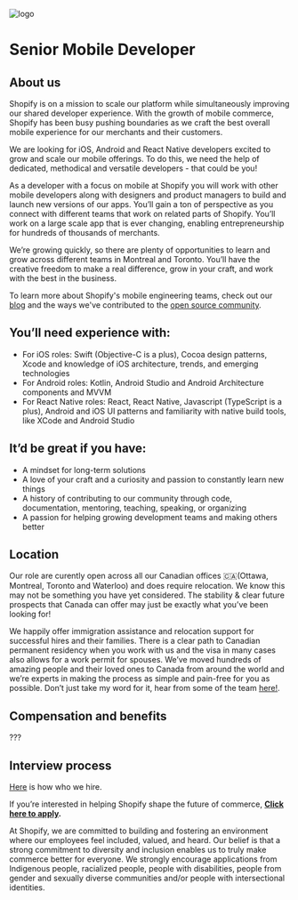 ![logo](https://avatars1.githubusercontent.com/u/8085?s=200&v=4)

# Senior Mobile Developer

## About us
 
Shopify is on a mission to scale our platform while simultaneously improving our shared developer experience. With the growth of mobile commerce, Shopify has been busy pushing boundaries as we craft the best overall mobile experience for our merchants and their customers.
 
We are looking for iOS, Android and React Native developers excited to grow and scale our mobile offerings. To do this, we need the help of dedicated, methodical and versatile developers - that could be you! 
 
As a developer with a focus on mobile at Shopify you will work with other mobile developers along with designers and product managers to build and launch new versions of our apps. You’ll gain a ton of perspective as you connect with different teams that work on related parts of Shopify. You’ll work on a large scale app that is ever changing, enabling entrepreneurship for hundreds of thousands of merchants.  
 
We’re growing quickly, so there are plenty of opportunities to learn and grow across different teams in Montreal and Toronto. You’ll have the creative freedom to make a real difference, grow in your craft, and work with the best in the business. 
 
To learn more about Shopify's mobile engineering teams, check out our [blog](https://engineering.shopify.com/) and the ways we've contributed to the [open source community](http://shopify.github.io/).

 
## You’ll need experience with:
- For iOS roles: Swift (Objective-C is a plus), Cocoa design patterns, Xcode and knowledge of iOS architecture, trends, and emerging technologies
- For Android roles: Kotlin, Android Studio and Android Architecture components and MVVM
- For React Native roles: React, React Native, Javascript (TypeScript is a plus), Android and iOS UI patterns and familiarity with native build tools, like XCode and Android Studio


 
## It’d be great if you have:
- A mindset for long-term solutions
- A love of your craft and a curiosity and passion to constantly learn new things
- A history of contributing to our community through code, documentation, mentoring, teaching, speaking, or organizing
- A passion for helping growing development teams and making others better
 
## Location

Our role are curently open across all our Canadian offices 🇨🇦(Ottawa, Montreal, Toronto and Waterloo) and does require relocation. We know this may not be something you have yet considered. The stability & clear future prospects that Canada can offer may just be exactly what you’ve been looking for!

We happily offer immigration assistance and relocation support for successful hires and their families. There is a clear path to Canadian permanent residency when you work with us and the visa in many cases also allows for a work permit for spouses. We’ve moved hundreds of amazing people and their loved ones to Canada from around the world and we’re experts in making the process as simple and pain-free for you as possible. Don’t just take my word for it, hear from some of the team [here!](https://www.linkedin.com/feed/update/urn:li:activity:6605116004030914560/).

## Compensation and benefits

???

## Interview process
[Here](https://www.shopify.com/careers/how-we-hire) is how who we hire.


If you’re interested in helping Shopify shape the future of commerce, **[Click here to apply](https://jobs.lever.co/shopify/990ef018-0260-43fe-a410-fb1d8af27fcb/apply).**


At Shopify, we are committed to building and fostering an environment where our employees feel included, valued, and heard. Our belief is that a strong commitment to diversity and inclusion enables us to truly make commerce better for everyone. We strongly encourage applications from Indigenous people, racialized people, people with disabilities, people from gender and sexually diverse communities and/or people with intersectional identities.

